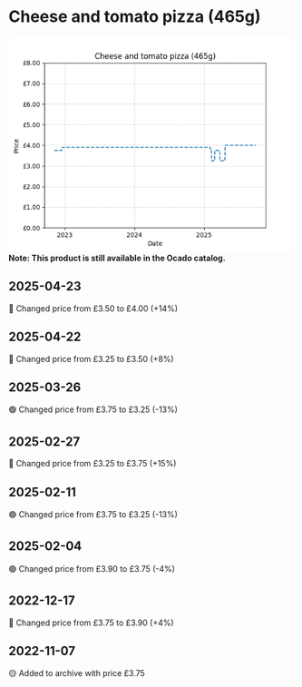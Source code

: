 # Cheese and tomato pizza (465g)
![](charts/product-514022011.png)
**Note: This product is still available in the Ocado catalog.**
## 2025-04-23
🔴 Changed price from £3.50 to £4.00 (+14%)
## 2025-04-22
🔴 Changed price from £3.25 to £3.50 (+8%)
## 2025-03-26
🟢 Changed price from £3.75 to £3.25 (-13%)
## 2025-02-27
🔴 Changed price from £3.25 to £3.75 (+15%)
## 2025-02-11
🟢 Changed price from £3.75 to £3.25 (-13%)
## 2025-02-04
🟢 Changed price from £3.90 to £3.75 (-4%)
## 2022-12-17
🔴 Changed price from £3.75 to £3.90 (+4%)
## 2022-11-07
🟡 Added to archive with price £3.75